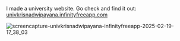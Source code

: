 I made a university website. Go check and find it out: [univkrisnadwipayana.infinityfreeapp.com]([http://univkrisnadwipayana.infinityfreeapp.com/](https://university-website-ten-virid.vercel.app/))

![screencapture-univkrisnadwipayana-infinityfreeapp-2025-02-19-17_38_03](https://github.com/user-attachments/assets/f0d5f586-b8f1-4690-ab6c-69273d5d98d3)
